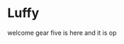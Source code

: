 # Luffy
welcome
gear five is here and it is op 
 
 
    
  
       
                         
                         
                                      
                                                        
                               
                                   
                    
           
     
 
